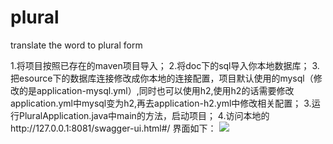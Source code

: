 # plural
translate the word to plural form 

1.将项目按照已存在的maven项目导入；
2.将doc下的sql导入你本地数据库；
3.把esource下的数据库连接修改成你本地的连接配置，项目默认使用的mysql（修改的是application-mysql.yml）,同时也可以使用h2,使用h2的话需要修改application.yml中mysql变为h2,再去application-h2.yml中修改相关配置；
3.运行PluralApplication.java中main的方法，启动项目；
4.访问本地的http://127.0.0.1:8081/swagger-ui.html#/
界面如下：
![](http://otivx9rbg.bkt.clouddn.com/Screenshot%20from%202017-09-28%2013:19:42.png)